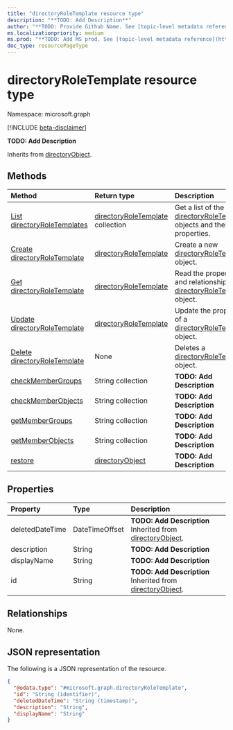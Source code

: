 ```yaml
---
title: "directoryRoleTemplate resource type"
description: "**TODO: Add Description**"
author: "**TODO: Provide Github Name. See [topic-level metadata reference](https://msgo.azurewebsites.net/add/document/guidelines/metadata.html#topic-level-metadata)**"
ms.localizationpriority: medium
ms.prod: "**TODO: Add MS prod. See [topic-level metadata reference](https://msgo.azurewebsites.net/add/document/guidelines/metadata.html#topic-level-metadata)**"
doc_type: resourcePageType
---
```


# directoryRoleTemplate resource type

Namespace: microsoft.graph

[!INCLUDE [beta-disclaimer](../../includes/beta-disclaimer.md)]

**TODO: Add Description**


Inherits from [directoryObject](../resources/directoryobject.md).

## Methods
|Method|Return type|Description|
|:---|:---|:---|
|[List directoryRoleTemplates](../api/directoryroletemplate-list.md)|[directoryRoleTemplate](../resources/directoryroletemplate.md) collection|Get a list of the [directoryRoleTemplate](../resources/directoryroletemplate.md) objects and their properties.|
|[Create directoryRoleTemplate](../api/directoryroletemplate-post-directoryroletemplates.md)|[directoryRoleTemplate](../resources/directoryroletemplate.md)|Create a new [directoryRoleTemplate](../resources/directoryroletemplate.md) object.|
|[Get directoryRoleTemplate](../api/directoryroletemplate-get.md)|[directoryRoleTemplate](../resources/directoryroletemplate.md)|Read the properties and relationships of a [directoryRoleTemplate](../resources/directoryroletemplate.md) object.|
|[Update directoryRoleTemplate](../api/directoryroletemplate-update.md)|[directoryRoleTemplate](../resources/directoryroletemplate.md)|Update the properties of a [directoryRoleTemplate](../resources/directoryroletemplate.md) object.|
|[Delete directoryRoleTemplate](../api/directoryroletemplate-delete.md)|None|Deletes a [directoryRoleTemplate](../resources/directoryroletemplate.md) object.|
|[checkMemberGroups](../api/directoryroletemplate-checkmembergroups.md)|String collection|**TODO: Add Description**|
|[checkMemberObjects](../api/directoryroletemplate-checkmemberobjects.md)|String collection|**TODO: Add Description**|
|[getMemberGroups](../api/directoryroletemplate-getmembergroups.md)|String collection|**TODO: Add Description**|
|[getMemberObjects](../api/directoryroletemplate-getmemberobjects.md)|String collection|**TODO: Add Description**|
|[restore](../api/directoryroletemplate-restore.md)|[directoryObject](../resources/directoryobject.md)|**TODO: Add Description**|

## Properties
|Property|Type|Description|
|:---|:---|:---|
|deletedDateTime|DateTimeOffset|**TODO: Add Description** Inherited from [directoryObject](../resources/directoryobject.md).|
|description|String|**TODO: Add Description**|
|displayName|String|**TODO: Add Description**|
|id|String|**TODO: Add Description** Inherited from [directoryObject](../resources/directoryobject.md).|

## Relationships
None.

## JSON representation
The following is a JSON representation of the resource.
<!-- {
  "blockType": "resource",
  "keyProperty": "id",
  "@odata.type": "microsoft.graph.directoryRoleTemplate",
  "baseType": "Microsoft.DirectoryServices.directoryObject",
  "openType": true
}
-->
``` json
{
  "@odata.type": "#microsoft.graph.directoryRoleTemplate",
  "id": "String (identifier)",
  "deletedDateTime": "String (timestamp)",
  "description": "String",
  "displayName": "String"
}
```

